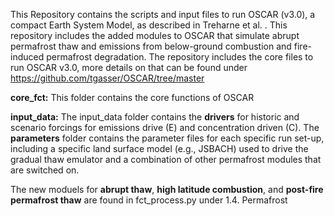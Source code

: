 This Repository contains the scripts and input files to run OSCAR (v3.0), a compact Earth System Model, as described in Treharne et al. . This repository includes the added modules to OSCAR that simulate abrupt permafrost thaw and emissions from below-ground combustion and fire-induced permafrost degradation. The repository includes the core files to run OSCAR v3.0, more details on that can be found under https://github.com/tgasser/OSCAR/tree/master 

**core_fct:** This folder contains the core functions of OSCAR

**input_data:** The input_data folder contains the **drivers** for historic and scenario forcings for emissions drive (E) and concentration driven (C). The **parameters** folder contains the parameter files for each specific run set-up, including a specific land surface model (e.g., JSBACH) used to drive the gradual thaw emulator and a combination of other permafrost modules that are switched on. 

The new moduels for **abrupt thaw**, **high latitude combustion**, and **post-fire permafrost thaw** are found in fct_process.py under 1.4. Permafrost
